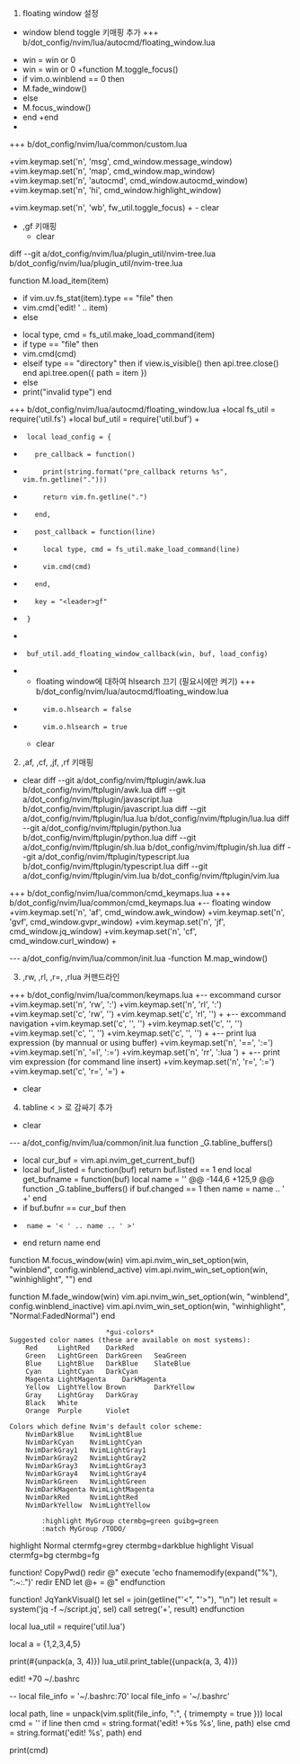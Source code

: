 1. floating window 설정
  - window blend toggle 키매핑 추가
+++ b/dot_config/nvim/lua/autocmd/floating_window.lua
+  win = win or 0
+  win = win or 0
+function M.toggle_focus()
+  if vim.o.winblend == 0 then
+    M.fade_window()
+  else
+    M.focus_window()
+  end
+end
+

+++ b/dot_config/nvim/lua/common/custom.lua

+vim.keymap.set('n', '<leader>msg', cmd_window.message_window)
+vim.keymap.set('n', '<leader>map', cmd_window.map_window)
+vim.keymap.set('n', '<leader>autocmd', cmd_window.autocmd_window)
+vim.keymap.set('n', '<leader>hi', cmd_window.highlight_window)

+vim.keymap.set('n', '<leader>wb', fw_util.toggle_focus)
+
    - clear
  - ,gf 키매핑
    - clear

diff --git a/dot_config/nvim/lua/plugin_util/nvim-tree.lua b/dot_config/nvim/lua/plugin_util/nvim-tree.lua

 function M.load_item(item)
-  if vim.uv.fs_stat(item).type == "file" then
-    vim.cmd('edit! ' .. item)
-  else
+  local type, cmd = fs_util.make_load_command(item)
+  if type == "file" then
+    vim.cmd(cmd)
+  elseif type == "directory" then
     if view.is_visible() then
       api.tree.close()
     end
     api.tree.open({ path = item })
+  else
+    print("invalid type")
   end

+++ b/dot_config/nvim/lua/autocmd/floating_window.lua
+local fs_util = require('util.fs')
+local buf_util = require('util.buf')
+
+      local load_config = {
+        pre_callback = function()
+          print(string.format("pre_callback returns %s", vim.fn.getline(".")))
+          return vim.fn.getline(".")
+        end,
+        post_callback = function(line)
+          local type, cmd = fs_util.make_load_command(line)
+          vim.cmd(cmd)
+        end,
+        key = "<leader>gf"
+      }
+
+      buf_util.add_floating_window_callback(win, buf, load_config)
+
  - floating window에 대하여 hlsearch 끄기 (필요시에만 켜기)
+++ b/dot_config/nvim/lua/autocmd/floating_window.lua
+          vim.o.hlsearch = false
+          vim.o.hlsearch = true
    - clear
2. ,af, ,cf, ,jf, ,rf 키매핑
  - clear
diff --git a/dot_config/nvim/ftplugin/awk.lua b/dot_config/nvim/ftplugin/awk.lua
diff --git a/dot_config/nvim/ftplugin/javascript.lua b/dot_config/nvim/ftplugin/javascript.lua
diff --git a/dot_config/nvim/ftplugin/lua.lua b/dot_config/nvim/ftplugin/lua.lua
diff --git a/dot_config/nvim/ftplugin/python.lua b/dot_config/nvim/ftplugin/python.lua
diff --git a/dot_config/nvim/ftplugin/sh.lua b/dot_config/nvim/ftplugin/sh.lua
diff --git a/dot_config/nvim/ftplugin/typescript.lua b/dot_config/nvim/ftplugin/typescript.lua
diff --git a/dot_config/nvim/ftplugin/vim.lua b/dot_config/nvim/ftplugin/vim.lua

+++ b/dot_config/nvim/lua/common/cmd_keymaps.lua
+++ b/dot_config/nvim/lua/common/cmd_keymaps.lua
+-- floating window
+vim.keymap.set('n', '<leader>af', cmd_window.awk_window)
+vim.keymap.set('n', '<leader>gvf', cmd_window.gvpr_window)
+vim.keymap.set('n', '<leader>jf', cmd_window.jq_window)
+vim.keymap.set('n', '<leader>cf', cmd_window.curl_window)
+



--- a/dot_config/nvim/lua/common/init.lua
-function M.map_window()

3. ,rw, ,rl, ,r=, ,rlua 커맨드라인

+++ b/dot_config/nvim/lua/common/keymaps.lua
+-- excommand cursor
+vim.keymap.set('n', '<leader>rw', ':<C-R><C-W>')
+vim.keymap.set('n', '<leader>rl', ':<C-R><C-L>')
+vim.keymap.set('c', '<leader>rw', '<C-R><C-W>')
+vim.keymap.set('c', '<leader>rl', '<C-R><C-L>')
+
+-- excommand navigation
+vim.keymap.set('c', '<C-A>', '<Home>')
+vim.keymap.set('c', '<C-E>', '<End>')
+vim.keymap.set('c', '<C-H>', '<Left>')
+vim.keymap.set('c', '<C-L>', '<Right>')
+
+-- print lua expression (by mannual or using buffer)
+vim.keymap.set('n', '<leader>==', ':=')
+vim.keymap.set('n', '<leader>=l', ':=<C-R><C-L><CR>')
+vim.keymap.set('n', '<space>rr', ':lua <C-R><C-L><CR>')
+
+-- print vim expression (for command line insert)
+vim.keymap.set('n', '<leader>r=', ':<C-R>=')
+vim.keymap.set('c', '<leader>r=', '<C-R>=')
+
  - clear
4. tabline < > 로 감싸기 추가
  - clear

--- a/dot_config/nvim/lua/common/init.lua
 function _G.tabline_buffers()
+  local cur_buf = vim.api.nvim_get_current_buf()
+
   local buf_listed = function(buf) return buf.listed == 1 end
   local get_bufname = function(buf)
     local name = ''
@@ -144,6 +125,9 @@ function _G.tabline_buffers()
     if buf.changed == 1 then
       name = name .. ' +'
     end
+    if buf.bufnr == cur_buf then
+      name = '< ' .. name .. ' >'
+    end
     return name
   end

function M.focus_window(win)
  vim.api.nvim_win_set_option(win, "winblend", config.winblend_active)
  vim.api.nvim_win_set_option(win, "winhighlight", "")
end

function M.fade_window(win)
  vim.api.nvim_win_set_option(win, "winblend", config.winblend_inactive)
  vim.api.nvim_win_set_option(win, "winhighlight", "Normal:FadedNormal")
end


							*gui-colors*
	Suggested color names (these are available on most systems):
	    Red		LightRed	DarkRed
	    Green	LightGreen	DarkGreen	SeaGreen
	    Blue	LightBlue	DarkBlue	SlateBlue
	    Cyan	LightCyan	DarkCyan
	    Magenta	LightMagenta	DarkMagenta
	    Yellow	LightYellow	Brown		DarkYellow
	    Gray	LightGray	DarkGray
	    Black	White
	    Orange	Purple		Violet

	Colors which define Nvim's default color scheme:
	    NvimDarkBlue    NvimLightBlue
	    NvimDarkCyan    NvimLightCyan
	    NvimDarkGray1   NvimLightGray1
	    NvimDarkGray2   NvimLightGray2
	    NvimDarkGray3   NvimLightGray3
	    NvimDarkGray4   NvimLightGray4
	    NvimDarkGreen   NvimLightGreen
	    NvimDarkMagenta NvimLightMagenta
	    NvimDarkRed     NvimLightRed
	    NvimDarkYellow  NvimLightYellow

			:highlight MyGroup ctermbg=green guibg=green
			:match MyGroup /TODO/


highlight Normal ctermfg=grey ctermbg=darkblue
highlight Visual ctermfg=bg ctermbg=fg



function! CopyPwd()
    redir @"
    execute 'echo fnamemodify(expand("%"), ":~:.")'
    redir END
    let @+ = @"
endfunction

function! JqYankVisual()
    let sel = join(getline("'<", "'>"), "\n")
    let result = system('jq -f ~/script.jq', sel)
    call setreg('+', result)
endfunction



local lua_util = require('util.lua')

local a = {1,2,3,4,5}


print(#{unpack(a, 3, 4)})
lua_util.print_table({unpack(a, 3, 4)})


edit! +70 ~/.bashrc



-- local file_info = '~/.bashrc:70'
local file_info = '~/.bashrc'

local path, line = unpack(vim.split(file_info, ":", { trimempty = true }))
local cmd = ''
if line then
  cmd = string.format('edit! +%s %s', line, path)
else
  cmd = string.format('edit! %s', path)
end

print(cmd)
